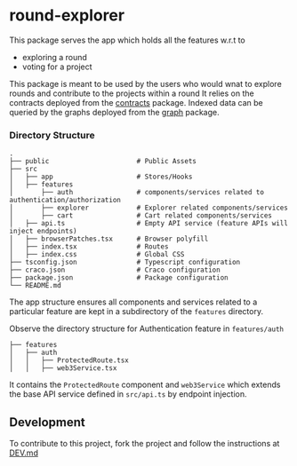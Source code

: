 # round-explorer

This package serves the app which holds all the features w.r.t to 

- exploring a round
- voting for a project

This package is meant to be used by the users who would wnat to explore rounds and contribute to the projects within a round
It relies on the contracts deployed from the [contracts](https://github.com/gitcoinco/grants-round/tree/main/packages/contracts) package.
Indexed data can be queried by the graphs deployed from the [graph](https://github.com/gitcoinco/grants-round/tree/main/packages/graph) package.


### Directory Structure 

```
.
├── public                      # Public Assets
├── src
│   ├── app                     # Stores/Hooks
│   ├── features
│       ├── auth                # components/services related to authentication/authorization
│       ├── explorer            # Explorer related components/services
│       ├── cart                # Cart related components/services 
│   ├── api.ts                  # Empty API service (feature APIs will inject endpoints)
│   ├── browserPatches.tsx      # Browser polyfill
│   ├── index.tsx               # Routes
│   ├── index.css               # Global CSS
├── tsconfig.json               # Typescript configuration 
├── craco.json                  # Craco configuration
├── package.json                # Package configuration
└── README.md
```

The app structure ensures all components and services related to a particular feature are kept in a subdirectory of the `features` directory.

Observe the directory structure for Authentication feature in `features/auth`

```
├── features
│   ├── auth
│   │   ├── ProtectedRoute.tsx
│   │   ├── web3Service.tsx
```

It contains the `ProtectedRoute` component and `web3Service` which extends the base API service defined in `src/api.ts` by endpoint injection.

## Development

To contribute to this project, fork the project and follow the instructions at [DEV.md](https://github.com/gitcoinco/grants-round/blob/main/packages/round-explorer/docs/DEV.md)